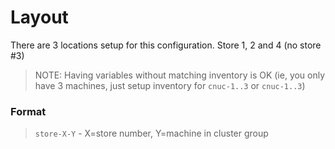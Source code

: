 # Layout

There are 3 locations setup for this configuration. Store 1, 2 and 4 (no store #3)

> NOTE: Having variables without matching inventory is OK (ie, you only have 3 machines, just setup inventory for `cnuc-1..3` or `cnuc-1..3`)

### Format
> `store-X-Y` - X=store number, Y=machine in cluster group
